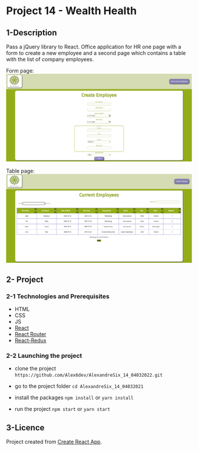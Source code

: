 # Project 14 - Wealth Health

## 1-Description
Pass a jQuery library to React. Office application for HR one page with a form to create a new employee and a second page which contains a table with the list of company employees.

Form page:
<img src='https://github.com/Alex6dev/AlexandreSix_14_04032022/blob/main/src/assets/CaptureDecranForm.png' alt="screenshot"/>

Table page:
<img src='https://github.com/Alex6dev/AlexandreSix_14_04032022/blob/main/src/assets/CaptureDecranTable.png' alt="screenshot"/>

## 2- Project

### 2-1 Technologies and Prerequisites
- HTML
- CSS
- JS
- [React](https://fr.reactjs.org/)
- [React Router](https://reactrouter.com/)
- [React-Redux](https://redux.js.org/)

### 2-2 Launching the project


- clone the project 
`https://github.com/Alex6dev/AlexandreSix_14_04032022.git` 

- go to the project folder 
`cd AlexandreSix_14_04032021`

- install the packages
`npm install` or `yarn install`

- run the project 
`npm start` or `yarn start` 

## 3-Licence
Project created from [Create React App](https://github.com/facebook/create-react-app).
